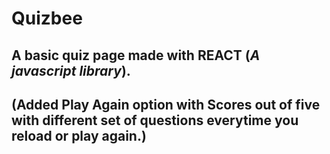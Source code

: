 # Quizbee

## A basic quiz page made with **REACT** (*A javascript library*). 
## (Added Play Again option with Scores out of five with different set of questions everytime you reload or play again.)
